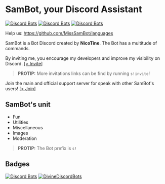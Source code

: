 # SamBot, your Discord Assistant
[![Discord Bots](https://discordbots.org/api/widget/status/481753714982518786.svg?noavatar=true)](https://discordbots.org/bot/481753714982518786) [![Discord Bots](https://discordbots.org/api/widget/upvotes/481753714982518786.svg?noavatar=true)](https://discordbots.org/bot/481753714982518786) [![Discord Bots](https://discordbots.org/api/widget/lib/481753714982518786.svg?noavatar=true)](https://discordbots.org/bot/481753714982518786)

Help us: https://github.com/MissSamBot/languages

SamBot is a Bot Discord created by **NicoTine**. The Bot has a multitude of commands.

By inviting me, you encourage my developers and improve my visibility on Discord. [[> Invite]](https://discordapp.com/oauth2/authorize/?permissions=2146827639&scope=bot&client_id=481753714982518786)
> **PROTIP:** More invitations links can be find by running `s!invite`!

Join the main and official support server for speak with other SamBot's users! [[> Join]](https:/discord.gg3rgrU92)

## SamBot's unit
- Fun
- Utilities
- Miscellaneous
- Images
- Moderation

> **PROTIP:** The Bot prefix is `s!`

## Badges
[![Discord Bots](https://discordbots.org/api/widget/481753714982518786.svg?usernamecolor=E8F1F2&topcolor=1F2121&middlecolor=37393A&highlightcolor=37393A&datacolor=E8F1F2&labelcolor=C7D3DD)](https://discordbots.org/bot/481753714982518786) [![DivineDiscordBots](https://divinediscordbots.com/api/widget/481753714982518786.svg)](https://divinediscordbots.com/bots/481753714982518786)
